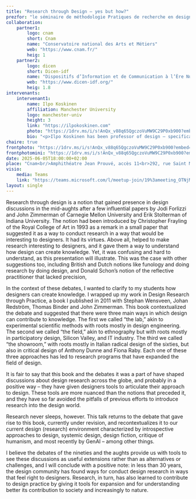 ```yaml
---
title: "Research through Design – yes but how?"
prezfor: "le séminaire de méthodologie Pratiques de recherche en design et création"
collaboration:
    partner1:
        logo: cnam
        short: Cnam
        name: "Conservatoire national des Arts et Métiers"
        web: "https://www.cnam.fr/"
        heig: 1
    partner2:
        logo: dicen
        short: Dicen-idf
        name: "Dispositifs d’Information et de Communication à l’Ère Numérique – Paris, Ile de France (EA 7339)"
        web: "https://www.dicen-idf.org/"
        heig: 1.8
intervenants:
    intervenant1:
        name: Ilpo Koskinen
        affiliation: Manchester University
        logo: manchester-univ
        height: 3
        link: "https://ilpokoskinen.com"
        photo: "https://1drv.ms/i/s!AnQx_v88q65QgczoVuMW9C29P0xb900?embed=1&width=2190&height=700"
        bio: "<p>Ilpo Koskinen has been professor of design – specifically design research – in the industrial design program of the University of Art and Design Helsinki (now Aalto University), the Hong Kong Polytechnic University, University of New South Wales, and now Manchester School of Art. He is known for his contribution to several areas of design, including mobile multimedia, empathic approaches to design, studies of design in the cityscape, and methodology. His most recent book was Design, Empathy, Interpretation, published by MIT press in 2023. He is currently preparing studies on mobile mind, social approaches in design, and peace.</><p>This talk will build on his work on the methodology of design research. In 2011, he published Design Research through Practice with Stephan Wensveen, Johan Redström, Thomas Binder and John Zimmerman. This book explicated three ways in which design can create knowledge: lab, field and showroom.</p>"
chaire: true
frontphoto: "https://1drv.ms/i/s!AnQx_v88q65QgczoVuMW9C29P0xb900?embed=1&width=2190&height=1000"
frontphotomini: "https://1drv.ms/i/s!AnQx_v88q65QgczoVuMW9C29P0xb900?embed=1&width=2190&height=500"
date: 2025-06-05T18:00:00+02:00
place: "Cnam<br/>Amphithéatre Jean Prouvé, accès 11<br>292, rue Saint Martin<br>75003 Paris"
visio: 
    media: Teams
    link: "https://teams.microsoft.com/l/meetup-join/19%3ameeting_OTNjMTQ3YjItOTM1Yi00MTk0LTlhY2QtMGY4OWFkY2NjMTQ3%40thread.v2/0?context=%7b%22Tid%22%3a%22b323bcb4-6d58-4f25-87bf-6366c3d689af%22%2c%22Oid%22%3a%2224e690a3-2af9-47cd-8677-8e3b0dbc1342%22%7d"
layout: single
---
```


Research through design is a notion that gained presence in design discussions in the mid-aughts after a few influential papers by Jodi Forlizzi and John Zimmerman of Carnegie Mellon University and Erik Stolterman of Indiana University. The notion had been introduced by Christopher Frayling of the Royal College of Art in 1993 as a remark in a small paper that suggested it as a way to conduct research in a way that would be interesting to designers. It had its virtues. Above all, helped to make research interesting to designers, and it gave them a way to understand how design can create knowledge. Yet, it was confusing and hard to understand, as this presentation will illustrate. This was the case with other suggestions too, including British and Dutch notions like funology and doing research by doing design, and Donald Schon’s notion of the reflective practitioner that lacked precision,

In the context of these debates, I wanted to clarify to my students how designers can create knowledge. I wrapped up my work in Design Research through Practice, a book I published in 2011 with Stephan Wensveen, Johan Redström, Thomas Binder and John Zimmerman. This book contextualized the debate and suggested that there were three main ways in which design can contribute to knowledge. The first we called “the lab,” akin to experimental scientific methods with roots mostly in design engineering. The second we called “the field,” akin to ethnography but with roots mostly in participatory design, Silicon Valley, and IT industry. The third we called “the showroom,” with roots mostly in Italian radical design of the sixties, but also in critical design of Anthony Dunne and Fiona Raby. Each one of these three approaches has led to research programs that have expanded the field of design. 

It is fair to say that this book and the debates it was a part of have shaped discussions about design research across the globe, and probably in a positive way – they have given designers tools to articulate their approach to design. These tools are more nuanced than the notions that preceded it, and they have so far avoided the pitfalls of previous efforts to introduce research into the design world. 

Research never sleeps, however. This talk returns to the debate that gave rise to this book, currently under revision, and recontextualizes it to our current design (research) environment characterized by introspective approaches to design, systemic design, design fiction, critique of humanism, and most recently by GenAI – among other things.

I believe the debates of the nineties and the aughts provide us with tools to see these discussions as useful extensions rather than as alternatives or challenges, and I will conclude with a positive note: in less than 30 years, the design community has found ways for conduct design research in ways that feel right to designers. Research, in turn, has also learned to contribute to design practice by giving it tools for expansion and for understanding better its contribution to society and increasingly to nature.